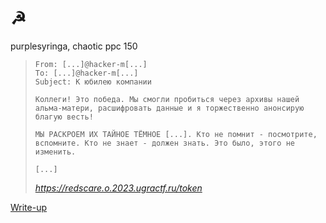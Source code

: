 # ☭

purplesyringa, chaotic ppc 150

> ```
> From: [...]@hacker-m[...]
> To: [...]@hacker-m[...]
> Subject: К юбилею компании
> 
> Коллеги! Это победа. Мы смогли пробиться через архивы нашей альма-матери, расшифровать данные и я торжественно анонсирую благую весть!
> 
> МЫ РАСКРОЕМ ИХ ТАЙНОЕ ТЁМНОЕ [...]. Кто не помнит - посмотрите, вспомните. Кто не знает - должен знать. Это было, этого не изменить.
> 
> [...]
> ```
>
> *https://redscare.o.2023.ugractf.ru/token*

[Write-up](WRITEUP.md)
